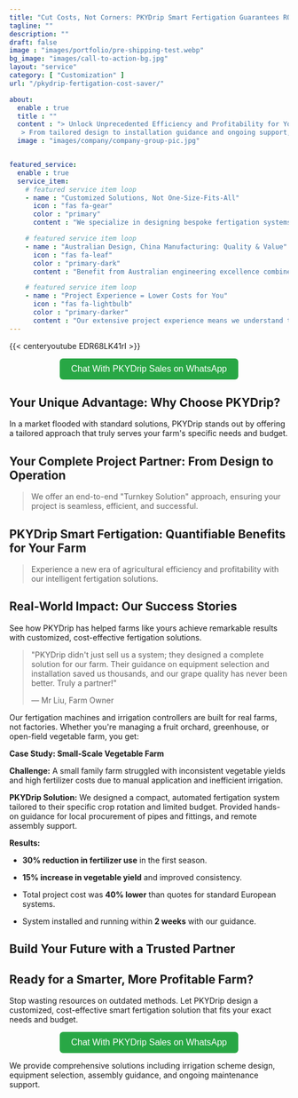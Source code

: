 ```yaml
---
title: "Cut Costs, Not Corners: PKYDrip Smart Fertigation Guarantees ROI"
tagline: ""
description: ""
draft: false
image : "images/portfolio/pre-shipping-test.webp"
bg_image: "images/call-to-action-bg.jpg"
layout: "service"
category: [ "Customization" ]
url: "/pkydrip-fertigation-cost-saver/"

about:
  enable : true
  title : ""
  content : "> Unlock Unprecedented Efficiency and Profitability for Your Farm with Our Advanced, Cost-Effective, and Customized Fertigation Solutions.
   > From tailored design to installation guidance and ongoing support, we're your partner for a complete, high-efficiency irrigation project. "
  image : "images/company/company-group-pic.jpg"


featured_service:
  enable : true
  service_item:
    # featured service item loop
    - name : "Customized Solutions, Not One-Size-Fits-All"
      icon : "fas fa-gear"
      color : "primary"
      content : "We specialize in designing bespoke fertigation systems that perfectly match your crop type, soil conditions, and budget. No more overpaying for features you don't need or settling for inadequate solutions"

    # featured service item loop
    - name : "Australian Design, China Manufacturing: Quality & Value"
      icon : "fas fa-leaf"
      color : "primary-dark"
      content : "Benefit from Australian engineering excellence combined with efficient Chinese manufacturing. This unique blend allows us to deliver high-quality, reliable systems at a cost-effective price point, making advanced fertigation accessible to more farms."

    # featured service item loop
    - name : "Project Experience = Lower Costs for You"
      icon : "fas fa-lightbulb"
      color : "primary-darker"
      content : "Our extensive project experience means we understand the entire irrigation lifecycle. We leverage this expertise to guide you through equipment selection, assembly, and installation, significantly reducing your overall project costs and ensuring high efficiency from day one."
---
```




{{< centeryoutube EDR68LK41rI >}}


<div align="center">
  <a href="https://wa.me/+8617395297329" target="_blank" style="
    display: inline-block;
    background-color: #28a745;
    color: white;
    padding: 10px 20px;
    font-size: 16px;
    border-radius: 6px;
    text-decoration: none;
    font-family: sans-serif;
  ">
    Chat With PKYDrip Sales on WhatsApp
  </a>
</div>


## Your Unique Advantage: Why Choose PKYDrip?


In a market flooded with standard solutions, PKYDrip stands out by offering a tailored approach that truly serves your farm's specific needs and budget.




## Your Complete Project Partner: From Design to Operation


> We offer an end-to-end "Turnkey Solution" approach, ensuring your project is seamless, efficient, and successful.





## PKYDrip Smart Fertigation: Quantifiable Benefits for Your Farm


> Experience a new era of agricultural efficiency and profitability with our intelligent fertigation solutions.





## Real-World Impact: Our Success Stories


See how PKYDrip has helped farms like yours achieve remarkable results with customized, cost-effective fertigation solutions.


> "PKYDrip didn't just sell us a system; they designed a complete solution for our farm. Their guidance on equipment selection and installation saved us thousands, and our grape quality has never been better. Truly a partner!"
> 
> — Mr Liu, Farm Owner

Our fertigation machines and irrigation controllers are built for real farms, not factories. Whether you're managing a fruit orchard, greenhouse, or open-field vegetable farm, you get:


**Case Study: Small-Scale Vegetable Farm**


**Challenge:** A small family farm struggled with inconsistent vegetable yields and high fertilizer costs due to manual application and inefficient irrigation.


**PKYDrip Solution:** We designed a compact, automated fertigation system tailored to their specific crop rotation and limited budget. Provided hands-on guidance for local procurement of pipes and fittings, and remote assembly support.


**Results:**


  - **30% reduction in fertilizer use** in the first season.


  - **15% increase in vegetable yield** and improved consistency.


  - Total project cost was **40% lower** than quotes for standard European systems.


  - System installed and running within **2 weeks** with our guidance.





## Build Your Future with a Trusted Partner





## Ready for a Smarter, More Profitable Farm?


Stop wasting resources on outdated methods. Let PKYDrip design a customized, cost-effective smart fertigation solution that fits your exact needs and budget.


<div align="center">
  <a href="https://wa.me/+8617395297329" target="_blank" style="
    display: inline-block;
    background-color: #28a745;
    color: white;
    padding: 10px 20px;
    font-size: 16px;
    border-radius: 6px;
    text-decoration: none;
    font-family: sans-serif;
  ">
    Chat With PKYDrip Sales on WhatsApp
  </a>
</div>


We provide comprehensive solutions including irrigation scheme design, equipment selection, assembly guidance, and ongoing maintenance support.